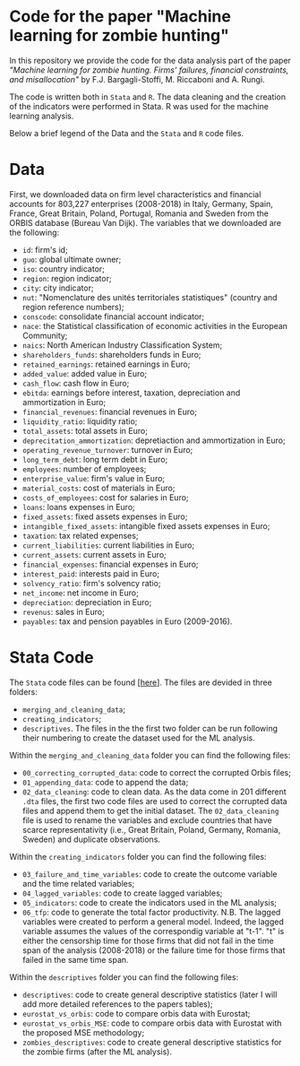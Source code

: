 # Code for the paper "Machine learning for zombie hunting"

In this repository we provide the code for the data analysis part of the paper _"Machine learning for zombie hunting. Firms' failures, financial constraints, and misallocation"_ by F.J. Bargagli-Stoffi, M. Riccaboni and A. Rungi.

The code is written both in <tt>`Stata`</tt> and <tt>`R`</tt>. The data cleaning and the creation of the indicators were performed in Stata. R was used for the machine learning analysis.

Below a brief legend of the Data and the <tt>`Stata`</tt> and <tt>`R`</tt> code files. 

# Data

First, we downloaded data on firm level characteristics and financial accounts for  803,227 enterprises (2008-2018) in Italy, Germany, Spain, France, Great Britain, Poland, Portugal, Romania and Sweden from the ORBIS database (Bureau Van Dijk). The variables that we downloaded are the following: 

* <tt>`id`</tt>: firm's id;
* <tt>`guo`</tt>: global ultimate owner;
* <tt>`iso`</tt>: country indicator;
* <tt>`region`</tt>: region indicator;
* <tt>`city`</tt>: city indicator;
* <tt>`nut`</tt>: "Nomenclature des unités territoriales statistiques" (country and region reference numbers);
* <tt>`conscode`</tt>: consolidate financial account indicator;
* <tt>`nace`</tt>: the Statistical classification of economic activities in the European Community;
* <tt>`naics`</tt>: North American Industry Classification System;
* <tt>`shareholders_funds`</tt>: shareholders funds in Euro;
* <tt>`retained_earnings`</tt>: retained earnings in Euro;
* <tt>`added_value`</tt>: added value in Euro;
* <tt>`cash_flow`</tt>: cash flow in Euro;
* <tt>`ebitda`</tt>: earnings before interest, taxation, depreciation and ammortization in Euro;
* <tt>`financial_revenues`</tt>: financial revenues in Euro;
* <tt>`liquidity_ratio`</tt>: liquidity ratio;
* <tt>`total_assets`</tt>: total assets in Euro;
* <tt>`deprecitation_ammortization`</tt>: depretiaction and ammortization in Euro;
* <tt>`operating_revenue_turnover`</tt>: turnover in Euro;
* <tt>`long_term_debt`</tt>: long term debt in Euro;
* <tt>`employees`</tt>: number of employees;
* <tt>`enterprise_value`</tt>: firm's value in Euro;
* <tt>`material_costs`</tt>: cost of materials in Euro;
* <tt>`costs_of_employees`</tt>: cost for salaries in Euro;
* <tt>`loans`</tt>: loans expenses in Euro;
* <tt>`fixed_assets`</tt>: fixed assets expenses in Euro;
* <tt>`intangible_fixed_assets`</tt>: intangible fixed assets expenses in Euro; 
* <tt>`taxation`</tt>: tax related expenses;
* <tt>`current_liabilities`</tt>: current liabilities in Euro;
* <tt>`current_assets`</tt>: current assets in Euro;
* <tt>`financial_expenses`</tt>: financial expenses in Euro;
* <tt>`interest_paid`</tt>: interests paid in Euro;
* <tt>`solvency_ratio`</tt>: firm's solvency ratio;
* <tt>`net_income`</tt>: net income in Euro;
* <tt>`depreciation`</tt>: depreciation in Euro;
* <tt>`revenus`</tt>: sales in Euro;
* <tt>`payables`</tt>: tax and pension payables in Euro (2009-2016).

# Stata Code

The <tt>`Stata`</tt> code files can be found </b> [<a href="https://github.com/barstoff/ml-zombie-hunting/tree/master/Stata_code">here</a>]. The files are devided in three folders:
* <tt>`merging_and_cleaning_data`</tt>;
* <tt>`creating_indicators`</tt>;
* <tt>`descriptives`</tt>.
The files in the the first two folder can be run following their numbering to create the dataset used for the ML analysis.

Within the <tt>`merging_and_cleaning_data`</tt> folder you can find the following files:
* <tt>`00_correcting_corrupted_data`</tt>: code to correct the corrupted Orbis files;
* <tt>`01_appending_data`</tt>: code to append the data;
* <tt>`02_data_cleaning`</tt>: code to clean data.
As the data come in 201 different <tt>`.dta`</tt> files, the first two code files are used to correct the corrupted data files and append them to get the initial dataset.
The <tt>`02_data_cleaning`</tt> file is used to rename the variables and exclude countries that have scarce representativity (i.e., Great Britain, Poland, Germany, Romania, Sweden) and duplicate observations.

Within the <tt>`creating_indicators`</tt> folder you can find the following files:
* <tt>`03_failure_and_time_variables`</tt>: code to create the outcome variable and the time related variables;
* <tt>`04_lagged_variables`</tt>: code to create lagged variables;
* <tt>`05_indicators`</tt>: code to create the indicators used in the ML analysis;
* <tt>`06_tfp`</tt>: code to generate the total factor productivity.
N.B. The lagged variables were created to perform a general model. Indeed, the lagged variable assumes the values of the correspondig variable at "t-1". "t" is either the censorship time for those firms that did not fail in the time span of the analysis (2008-2018) or the failure time for those firms that failed in the same time span.

Within the <tt>`descriptives`</tt> folder you can find the following files:
* <tt>`descriptives`</tt>: code to create general descriptive statistics (later I will add more detailed references to the papers tables);
* <tt>`eurostat_vs_orbis`</tt>: code to compare orbis data with Eurostat;
* <tt>`eurostat_vs_orbis_MSE`</tt>: code to compare orbis data with Eurostat with the proposed MSE methodology;
* <tt>`zombies_descriptives`</tt>: code to create general descriptive statistics for the zombie firms (after the ML analysis).

